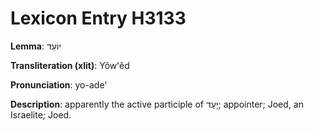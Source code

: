 # Lexicon Entry H3133

**Lemma**: יוֹעֵד

**Transliteration (xlit)**: Yôwʻêd

**Pronunciation**: yo-ade'

**Description**:
apparently the active participle of יָעַד; appointer; Joed, an Israelite; Joed.
